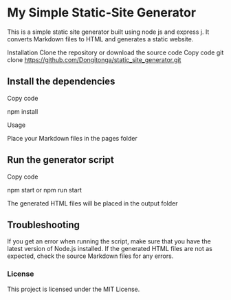 # My Simple Static-Site Generator
This is a simple static site generator built using node js and express j. It converts Markdown files to HTML and generates a static website. 

Installation
Clone the repository or download the source code
Copy code
git clone https://github.com/Dongitonga/static_site_generator.git
## Install the dependencies
Copy code

npm install

Usage

Place your Markdown files in the pages folder

## Run the generator script

Copy code

npm start or npm run start

The generated HTML files will be placed in the output folder


## Troubleshooting

If you get an error when running the script, make sure that you have the latest version of Node.js installed.
If the generated HTML files are not as expected, check the source Markdown files for any errors.
### License

This project is licensed under the MIT License.





